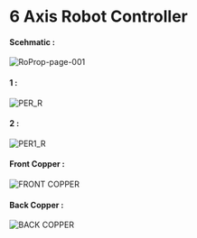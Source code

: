 <h1> 6 Axis Robot Controller </h1>

<h4> Scehmatic :</h4>

![RoProp-page-001](https://user-images.githubusercontent.com/38166489/77441633-ac26a500-6e0f-11ea-898d-070dfc7cf01e.jpg)

<h4> 1 :</h4>

![PER_R](https://user-images.githubusercontent.com/38166489/77441627-aaf57800-6e0f-11ea-874f-cbef119c32d2.jpg)


<h4> 2 :</h4>


![PER1_R](https://user-images.githubusercontent.com/38166489/77441630-ac26a500-6e0f-11ea-909f-31d1b2f50830.jpg)


<h4> Front Copper :</h4>

![FRONT COPPER](https://user-images.githubusercontent.com/38166489/77441622-a92bb480-6e0f-11ea-828d-e1a354881061.PNG)


<h4> Back Copper :</h4>

![BACK COPPER](https://user-images.githubusercontent.com/38166489/77441641-adf06880-6e0f-11ea-8a5c-0b5e2344863a.PNG)
